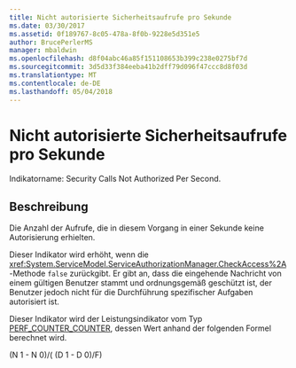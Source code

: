 ```yaml
---
title: Nicht autorisierte Sicherheitsaufrufe pro Sekunde
ms.date: 03/30/2017
ms.assetid: 0f189767-8c05-478a-8f0b-9228e5d351e5
author: BrucePerlerMS
manager: mbaldwin
ms.openlocfilehash: d8f04abc46a85f151108653b399c238e0275bf7d
ms.sourcegitcommit: 3d5d33f384eeba41b2dff79d096f47ccc8d8f03d
ms.translationtype: MT
ms.contentlocale: de-DE
ms.lasthandoff: 05/04/2018
---
```

# <a name="security-calls-not-authorized-per-second"></a>Nicht autorisierte Sicherheitsaufrufe pro Sekunde
Indikatorname: Security Calls Not Authorized Per Second.  
  
## <a name="description"></a>Beschreibung  
 Die Anzahl der Aufrufe, die in diesem Vorgang in einer Sekunde keine Autorisierung erhielten.  
  
 Dieser Indikator wird erhöht, wenn die <xref:System.ServiceModel.ServiceAuthorizationManager.CheckAccess%2A>-Methode `false` zurückgibt. Er gibt an, dass die eingehende Nachricht von einem gültigen Benutzer stammt und ordnungsgemäß geschützt ist, der Benutzer jedoch nicht für die Durchführung spezifischer Aufgaben autorisiert ist.  
  
 Dieser Indikator wird der Leistungsindikator vom Typ [PERF_COUNTER_COUNTER](http://go.microsoft.com/fwlink/?LinkID=94649), dessen Wert anhand der folgenden Formel berechnet wird.  
  
 (N 1 - N 0)/( (D 1 - D 0)/F)
